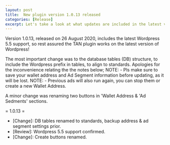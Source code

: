 ```yaml
---
layout: post
title:  New plugin version 1.0.13 released
categories: [Release]
excerpt: Let's take a look at what updates are included in the latest version of Turtle Ad Network.
---
```


Version 1.0.13, released on 26 August 2020, includes the latest Wordpress 5.5 support, so rest assured the TAN plugin works on the latest version of Wordpress!

The most important change was to the database tables (DB) structure, to include the Wordpress prefix in tables, to align to standards. Apologies for the inconvenience relating the the notes below;
NOTE: - Pls make sure to save your wallet address and Ad Segment information before updating, as it will be lost.
NOTE: - Previous ads will also run again, you can stop them or create a new Wallet Address.

A minor change was renaming two buttons in 'Wallet Address & 'Ad Sedments' sections.

= 1.0.13 =
* [Change]: DB tables renamed to standards, backup address & ad segment settings prior.
* [Review]: Wordpress 5.5 support confirmed.
* [Change]: Create buttons renamed.

